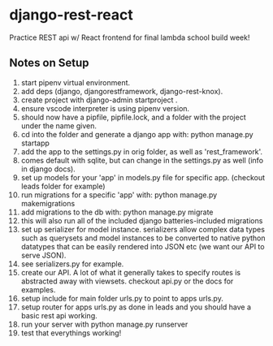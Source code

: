 # django-rest-react

Practice REST api w/ React frontend for final lambda school build week!

## Notes on Setup

1. start pipenv virtual environment.
2. add deps (django, djangorestframework, django-rest-knox).
3. create project with django-admin startproject <project name>.
4. ensure vscode interpreter is using pipenv version.
5. should now have a pipfile, pipfile.lock, and a folder with the project under the name given.
6. cd into the folder and generate a django app with:
   python manage.py startapp <name of app>
7. add the app to the settings.py in orig folder, as well as 'rest_framework'.
8. comes default with sqlite, but can change in the settings.py as well (info in django docs).
9. set up models for your 'app' in models.py file for specific app. (checkout leads folder for example)
10. run migrations for a specific 'app' with:
    python manage.py makemigrations <name of app>
11. add migrations to the db with:
    python manage.py migrate
12. this will also run all of the included django batteries-included migrations
13. set up serializer for model instance. serializers allow complex data types such as querysets and model instances to be converted to native python datatypes that can be easily rendered into JSON etc (we want our API to serve JSON).
14. see serializers.py for example.
15. create our API. A lot of what it generally takes to specify routes is abstracted away with viewsets. checkout api.py or the docs for examples.
16. setup include for main folder urls.py to point to apps urls.py.
17. setup router for apps urls.py as done in leads and you should have a basic rest api working.
18. run your server with python manage.py runserver
19. test that everythings working!
